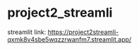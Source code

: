 # project2_streamli

streamlit link: https://project2streamli-qxmk8v4sbe5wqzzrwanfm7.streamlit.app/
